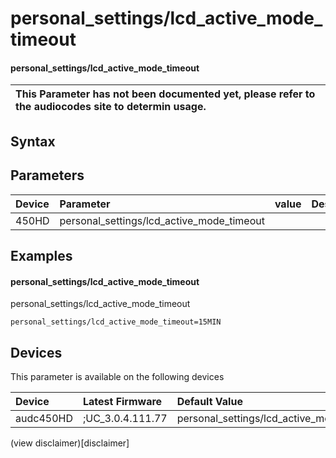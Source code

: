 ﻿---
description: personal_settings/lcd_active_mode_timeout
search: false
---

# personal_settings/lcd_active_mode_timeout

#### personal_settings/lcd_active_mode_timeout


| This Parameter has not been documented yet, please refer to the audiocodes site to determin usage.  | 
| :--- |

## Syntax

## Parameters
|Device|Parameter|value|Description|
|:---|:---|:---|:---|
| 450HD | personal_settings/lcd_active_mode_timeout |  |  |

## Examples
#### personal_settings/lcd_active_mode_timeout

personal_settings/lcd_active_mode_timeout

```
personal_settings/lcd_active_mode_timeout=15MIN
```

## Devices
This parameter is available on the following devices

| Device | Latest Firmware | Default Value |
|:---|:---|:---|
| audc450HD | ;UC_3.0.4.111.77 | personal_settings/lcd_active_mode_timeout=15MIN 

(view disclaimer)[disclaimer]
